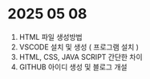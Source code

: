 # 2025 05 08

1. HTML 파일 생성방법
2. VSCODE 설치 및 생성 ( 프로그램 설치 )
3. HTML, CSS, JAVA SCRIPT 간단한 차이
4. GITHUB 아이디 생성 및 블로그 개설
